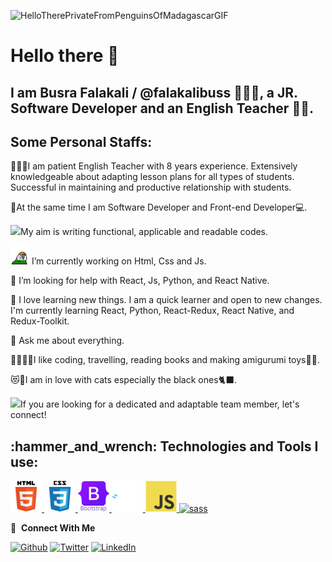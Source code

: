 
   ![HelloTherePrivateFromPenguinsOfMadagascarGIF](https://github.com/falakalibuss/falakalibuss/assets/129784332/f2acecbf-c789-4527-92b3-b9865683af56)

   <h1>
   Hello there 👋
   </h1>
   <h2>
   I am Busra Falakali / @falakalibuss 👱🏻‍♀️, a JR. Software Developer and an English Teacher 🚀✨. 
   </h2>
   <h2 align="left"> Some Personal Staffs:</h2>
<p align="left">
  
   👩🏻‍🏫I am patient English Teacher with 8 years experience. Extensively knowledgeable about adapting lesson plans for all types of students. Successful in maintaining and productive relationship with students. 
   
   👻At the same time I am Software Developer and Front-end Developer💻.

   <img src="https://media.giphy.com/media/WUlplcMpOCEmTGBtBW/giphy.gif" width="30">My aim is writing functional, applicable and readable codes.
   
   <img src="https://raw.githubusercontent.com/ItsAnunesS/ItsAnunesS/master/src/img/parrots/flags/indiaparrot.gif" width="30" /> I’m currently working on Html, Css and Js.
   
   🤔 I’m looking for help with React, Js, Python, and React Native.

   🌱 I love learning new things. I am a quick learner and open to new changes. I'm currently learning React, Python, React-Redux, React Native, and Redux-Toolkit.
   
   💬 Ask me about everything.
   
   👩🏻‍💻🎈I like coding, travelling, reading books and making amigurumi toys🧶🧸.
   
   😻🐾I am in love with cats especially the black ones🐈‍⬛.
   
   <img src="https://github.com/SP-XD/SP-XD/blob/main/images/message.gif?raw=true" width="25" />If you are looking for a dedicated and adaptable team member, let's connect!

   <h2 align="left">:hammer_and_wrench: Technologies and Tools I use:</h2>
<p align="left">
    <a href="https://www.w3.org/html/" target="_blank"> <img src="https://raw.githubusercontent.com/devicons/devicon/master/icons/html5/html5-original-wordmark.svg" alt="html5" width="50" height="50"/> </a>
    <a href="https://www.w3schools.com/css/" target="_blank"> <img src="https://raw.githubusercontent.com/devicons/devicon/master/icons/css3/css3-original-wordmark.svg" alt="css3" width="50" height="50"/> </a>
    <a href="https://www.w3schools.com/css/" target="_blank"> <img src="https://raw.githubusercontent.com/devicons/devicon/master/icons/bootstrap/bootstrap-original-wordmark.svg" alt="css3" width="50" height="50"/> </a>
    <a href="https://www.w3schools.com/css/" target="_blank"> <img src="https://raw.githubusercontent.com/devicons/devicon/master/icons/tailwindcss/tailwindcss-original-wordmark.svg" alt="css3" width="50" height="50"/> </a>
    <a href="https://developer.mozilla.org/en-US/docs/Web/JavaScript" target="_blank"> <img src="https://raw.githubusercontent.com/devicons/devicon/master/icons/javascript/javascript-original.svg" alt="javascript" width="50" height="50"/> </a>
    <a href="https://developer.mozilla.org/en-US/docs/Web/JavaScript" target="_blank"> <img src="https://raw.githubusercontent.com/devicons/devicon/master/icons/ass/sass-original.svg" alt="sass" width="50" height="50"/> </a>

<br>

🔗 &nbsp;**Connect With Me**
<p><a href="https://github.com/falakalibuss" target="_blank"><img alt="Github" src="https://img.shields.io/badge/GitHub-%2312100E.svg?&style=for-the-badge&logo=Github&logoColor=white" /></a>
 <a href="https://twitter.com/Fbsraaa" target="_blank"><img alt="Twitter" src="https://img.shields.io/badge/twitter-%231DA1F2.svg?&style=for-the-badge&logo=twitter&logoColor=white" /></a>
  <a href="https://www.linkedin.com/in/falakalibuss/" target="_blank"><img alt="LinkedIn" src="https://img.shields.io/badge/linkedin-%230077B5.svg?&style=for-the-badge&logo=linkedin&logoColor=white" /></a> 
   

